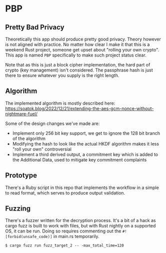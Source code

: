 # PBP
## Pretty Bad Privacy

Theoretically this app should produce pretty good privacy. Theory however is not aligned with practice. No matter how clear I make it that this is a weekend Rust project, someone get upset about "rolling your own crypto". This app is named `PBP` specifically to make such project status clear.

Note that as this is just a block cipher implementation, the hard part of crypto (key management) isn't considered. The passphrase hash is just there to ensure whatever you supply is the right length.

## Algorithm

The implemented algorithm is mostly described here: https://soatok.blog/2022/12/21/extending-the-aes-gcm-nonce-without-nightmare-fuel/

Some of the design changes we've made are:
- Implement only 256 bit key support, we get to ignore the 128 bit  branch of the algorithm
- Modifying the hash to look like the actual HKDF algorithm makes it less "roll your own" controversial
- Implement a third derived output, a commitment key which is added to the Additional Data, used to mitigate key commitment complaints

## Prototype

There's a Ruby script in this repo that implements the workflow in a simple to read format, which serves to produce output validation.

## Fuzzing

There's a fuzzer written for the decryption process. It's a bit of a hack as cargo fuzz is built to work with files, but with Rust nightly on a supported OS, it can be run. Doing so requires commenting out the `#![forbid(unsafe_code)]` in main.rs temporarily.

```
$ cargo fuzz run fuzz_target_2 -- -max_total_time=120
```